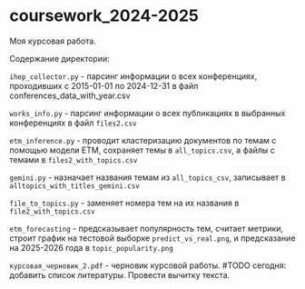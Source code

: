 # coursework_2024-2025
Моя курсовая работа.

Содержание директории:

```ihep_collector.py``` - парсинг информации о всех конференциях, проходивших с 2015-01-01 по 2024-12-31 в файл conferences_data_with_year.csv

```works_info.py``` - парсинг информации о всех публикациях в выбранных конференциях в файл ```files2.csv```

```etm_inference.py``` - проводит кластеризацию документов по темам с помощью модели ETM, сохраняет темы в ```all_topics.csv```, а файлы с темами в ```files2_with_topics.csv```

```gemini.py``` - назначает названия темам из ```all_topics_csv```, записывает в ```alltopics_with_titles_gemini.csv```

```file_to_topics.py``` - заменяет номера тем на их названия в ```file2_with_topics.csv```

```etm_forecasting``` - предсказывает популярность тем, считает метрики, строит график на тестовой выборке ```predict_vs_real.png```, и предсказание на 2025-2026 года в ```topic_popularity.png```

```курсовая_черновик_2.pdf``` - черновик курсовой работы. #TODO сегодня: добавить список литературы. Провести вычитку текста.

